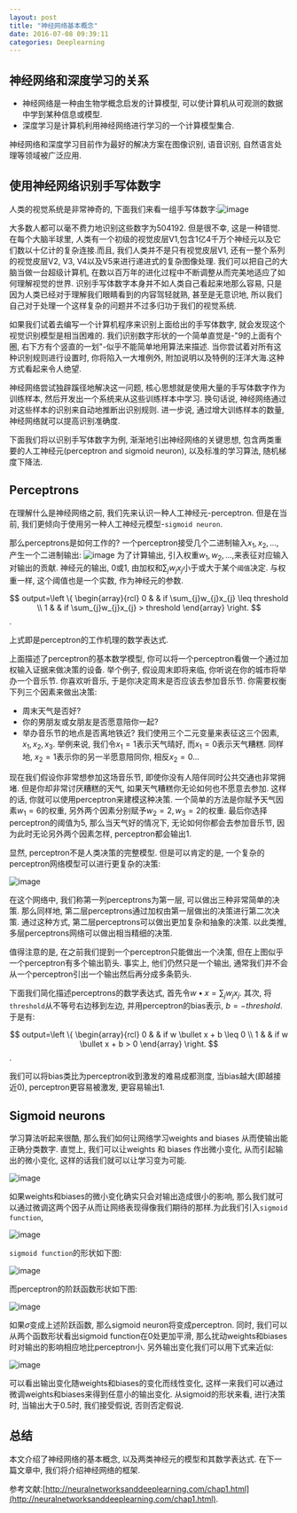 ```yaml
---
layout: post
title: "神经网络基本概念"
date: 2016-07-08 09:39:11
categories: Deeplearning
---
```

## 神经网络和深度学习的关系
- 神经网络是一种由生物学概念启发的计算模型, 可以使计算机从可观测的数据中学到某种信息或模型.
- 深度学习是计算机利用神经网络进行学习的一个计算模型集合.


神经网络和深度学习目前作为最好的解决方案在图像识别, 语音识别, 自然语言处理等领域被广泛应用.

## 使用神经网络识别手写体数字
人类的视觉系统是非常神奇的, 下面我们来看一组手写体数字:![image](https://github.com/ColdCodeCool/ColdCodeCool.github.io/raw/master/images/hand.png)

大多数人都可以毫不费力地识别这些数字为504192. 但是很不幸, 这是一种错觉. 在每个大脑半球里, 人类有一个初级的视觉皮层V1,包含1亿4千万个神经元以及它们数以十亿计的复杂连接.而且, 我们人类并不是只有视觉皮层V1, 还有一整个系列的视觉皮层V2, V3, V4以及V5来进行递进式的复杂图像处理. 我们可以把自己的大脑当做一台超级计算机, 在数以百万年的进化过程中不断调整从而完美地适应了如何理解视觉的世界. 识别手写体数字本身并不如人类自己看起来地那么容易, 只是因为人类已经对于理解我们眼睛看到的内容驾轻就熟, 甚至是无意识地, 所以我们自己对于处理一个这样复杂的问题并不过多归功于我们的视觉系统.

如果我们试着去编写一个计算机程序来识别上面给出的手写体数字, 就会发现这个视觉识别模型是相当困难的. 我们识别数字形状的一个简单直觉是-"9的上面有个圈, 右下方有个竖直的一划"-似乎不能简单地用算法来描述. 当你尝试着对所有这种识别规则进行设置时, 你将陷入一大堆例外, 附加说明以及特例的汪洋大海.这种方式看起来令人绝望.

神经网络尝试独辟蹊径地解决这一问题, 核心思想就是使用大量的手写体数字作为训练样本, 然后开发出一个系统来从这些训练样本中学习. 换句话说, 神经网络通过对这些样本的识别来自动地推断出识别规则. 进一步说, 通过增大训练样本的数量, 神经网络就可以提高识别准确度. 

下面我们将以识别手写体数字为例, 渐渐地引出神经网络的关键思想, 包含两类重要的人工神经元(perceptron and sigmoid neuron), 以及标准的学习算法, 随机梯度下降法.

## Perceptrons
在理解什么是神经网络之前, 我们先来认识一种人工神经元-perceptron. 但是在当前, 我们更倾向于使用另一种人工神经元模型-`sigmoid neuron`.

那么perceptrons是如何工作的? 一个perceptron接受几个二进制输入$x_1, x_2,...$, 产生一个二进制输出:
![image](https://github.com/ColdCodeCool/ColdCodeCool.github.io/raw/master/images/perceptron.png)
为了计算输出, 引入权重$w_1, w_2,...,$来表征对应输入对输出的贡献. 神经元的输出, 0或1, 由加权和$\sum_{j} w_{j}x_j$小于或大于某个`阈值`决定. 与权重一样, 这个阈值也是一个实数, 作为神经元的参数.

$$
output=\left \{
\begin{array}{rcl} 
0   &     & if \sum_{j}w_{j}x_{j} \leq threshold \\ 1   &     & if \sum_{j}w_{j}x_{j} > threshold 
\end{array} \right.
$$.

上式即是perceptron的工作机理的数学表达式.

上面描述了perceptron的基本数学模型, 你可以将一个perceptron看做一个通过加权输入证据来做决策的设备. 举个例子, 假设周末即将来临, 你听说在你的城市将举办一个音乐节. 你喜欢听音乐, 于是你决定周末是否应该去参加音乐节. 你需要权衡下列三个因素来做出决策:
- 周末天气是否好?
- 你的男朋友或女朋友是否愿意陪你一起?
- 举办音乐节的地点是否离地铁近?
我们使用三个二元变量来表征这三个因素, $x_1, x_2, x_3$. 举例来说, 我们令$x_1 =1$表示天气晴好, 而$x_1 = 0$表示天气糟糕. 同样地, $x_2 = 1$表示你的另一半愿意陪同你, 相反$x_2 = 0$...

现在我们假设你非常想参加这场音乐节, 即使你没有人陪伴同时公共交通也非常拥堵. 但是你却非常讨厌糟糕的天气, 如果天气糟糕你无论如何也不愿意去参加. 这样的话, 你就可以使用perceptron来建模这种决策. 一个简单的方法是你赋予天气因素$w_1 = 6$的权重, 另外两个因素分别赋予$w_2 = 2, w_3 = 2$的权重. 最后你选择perceptron的阈值为5, 那么当天气好的情况下, 无论如何你都会去参加音乐节, 因为此时无论另外两个因素怎样, perceptron都会输出1.

显然, perceptron不是人类决策的完整模型. 但是可以肯定的是, 一个复杂的perceptron网络模型可以进行更复杂的决策:

![image](https://github.com/ColdCodeCool/ColdCodeCool.github.io/raw/master/images/network.png)

在这个网络中, 我们称第一列perceptrons为第一层, 可以做出三种非常简单的决策. 那么同样地, 第二层perceptrons通过加权由第一层做出的决策进行第二次决策. 通过这种方式, 第二层perceptrons可以做出更加复杂和抽象的决策. 以此类推, 多层perceptrons网络可以做出相当精细的决策.

值得注意的是, 在之前我们提到一个perceptron只能做出一个决策, 但在上图似乎一个perceptron有多个输出箭头. 事实上, 他们仍然只是一个输出, 通常我们并不会从一个perceptron引出一个输出然后再分成多条箭头.

下面我们简化描述perceptrons的数学表达式, 首先令$w\bullet x = \sum_{j}w_{j}x_j$. 其次, 将`threshold`从不等号右边移到左边, 并用perceptron的bias表示, $b = -threshold$. 于是有:

$$
output=\left \{
\begin{array}{rcl} 
0   &     & if w \bullet x + b \leq 0 \\ 1   &     & if w \bullet x + b > 0 
\end{array} \right.
$$.

我们可以将bias类比为perceptron收到激发的难易成都测度, 当bias越大(即越接近0), perceptron更容易被激发, 更容易输出1.

## Sigmoid neurons
学习算法听起来很酷, 那么我们如何让网络学习weights and biases 从而使输出能正确分类数字. 直觉上, 我们可以让weights 和 biases 作出微小变化, 从而引起输出的微小变化, 这样的话我们就可以让学习变为可能.

![image](https://github.com/ColdCodeCool/ColdCodeCool.github.io/raw/master/images/smallchange.png)

如果weights和biases的微小变化确实只会对输出造成很小的影响, 那么我们就可以通过微调这两个因子从而让网络表现得像我们期待的那样.为此我们引入`sigmoid function`,

![image](https://github.com/ColdCodeCool/ColdCodeCool.github.io/raw/master/images/sigmoid.png)

`sigmoid function`的形状如下图:

![image](https://github.com/ColdCodeCool/ColdCodeCool.github.io/raw/master/images/shape.png)

而perceptron的阶跃函数形状如下图:

![image](https://github.com/ColdCodeCool/ColdCodeCool.github.io/raw/master/images/step.png)

如果$\sigma$变成上述阶跃函数, 那么sigmoid neuron将变成perceptron. 同时, 我们可以从两个函数形状看出sigmoid function在0处更加平滑, 那么扰动weights和biases时对输出的影响相应地比perceptron小. 另外输出变化我们可以用下式来近似:

![image](https://github.com/ColdCodeCool/ColdCodeCool.github.io/raw/master/images/output.png)

可以看出输出变化随weights和biases的变化而线性变化, 这样一来我们可以通过微调weights和biases来得到任意小的输出变化. 从sigmoid的形状来看, 进行决策时, 当输出大于0.5时, 我们接受假说, 否则否定假说.

## 总结
本文介绍了神经网络的基本概念, 以及两类神经元的模型和其数学表达式. 在下一篇文章中, 我们将介绍神经网络的框架.

参考文献:[http://neuralnetworksanddeeplearning.com/chap1.html](http://neuralnetworksanddeeplearning.com/chap1.html).




